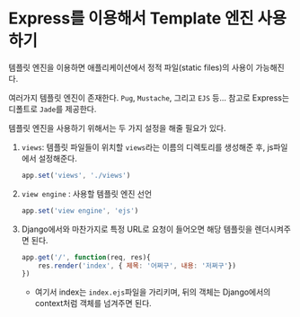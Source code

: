 # Express를 이용해서 Template 엔진 사용하기

템플릿 엔진을 이용하면 애플리케이션에서 정적 파일(static files)의 사용이 가능해진다.

여러가지 템플릿 엔진이 존재한다. `Pug`, `Mustache`, 그리고 `EJS` 등... 참고로 Express는 디폴트로 `Jade`를 제공한다.

템플릿 엔진을 사용하기 위해서는 두 가지 설정을 해줄 필요가 있다.

1. `views`: 템플릿 파일들이 위치할 `views`라는 이름의 디렉토리를 생성해준 후, js파일에서 설정해준다.

   ```javascript
   app.set('views', './views')
   ```

2. `view engine` : 사용할 템플릿 엔진 선언

   ```javascript
   app.set('view engine', 'ejs')
   ```

3. Django에서와 마찬가지로 특정 URL로 요청이 들어오면 해당 템플릿을 렌더시켜주면 된다.

   ```javascript
   app.get('/', function(req, res){
       res.render('index', { 제목: '어쩌구', 내용: '저쩌구'})
   })
   ```

   - 여기서 index는 `index.ejs`파일을 가리키며, 뒤의 객체는 Django에서의 context처럼 객체를 넘겨주면 된다.